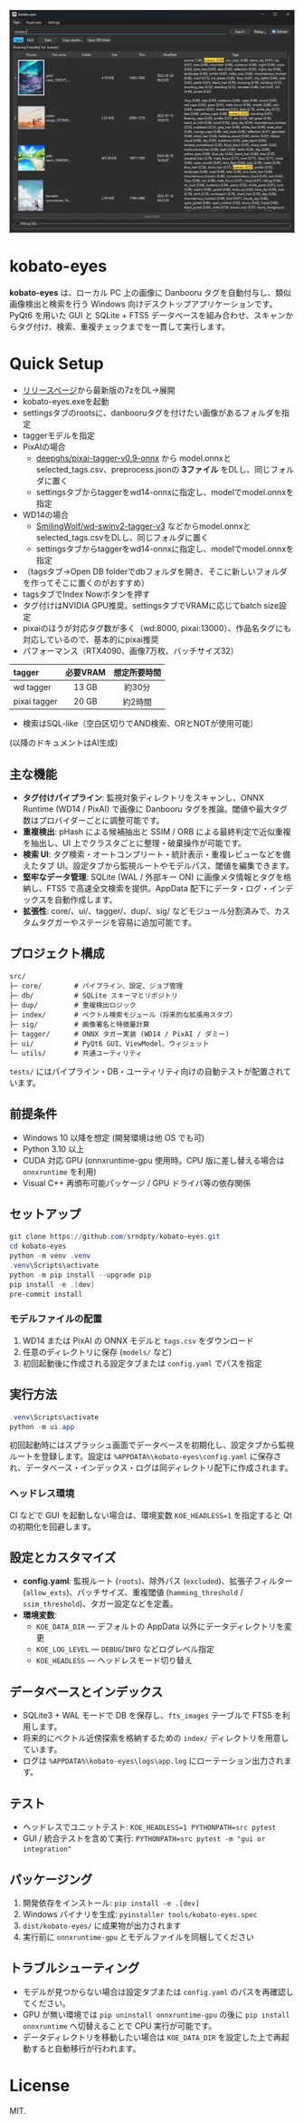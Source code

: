 ![ss](docs/images/ss-tags.png)

# kobato-eyes

**kobato-eyes** は、ローカル PC 上の画像に Danbooru タグを自動付与し、類似画像検出と検索を行う Windows 向けデスクトップアプリケーションです。PyQt6 を用いた GUI と SQLite + FTS5 データベースを組み合わせ、スキャンからタグ付け、検索、重複チェックまでを一貫して実行します。

# Quick Setup
- [リリースページ](https://github.com/srndpty/kobato-eyes/releases)から最新版の7zをDL→展開
- kobato-eyes.exeを起動
- settingsタブのrootsに、danbooruタグを付けたい画像があるフォルダを指定
- taggerモデルを指定
- PixAIの場合
  - [deepghs/pixai-tagger-v0.9-onnx](https://huggingface.co/deepghs/pixai-tagger-v0.9-onnx/tree/main) から model.onnxとselected_tags.csv、preprocess.jsonの **3ファイル** をDLし、同じフォルダに置く
  - settingsタブからtaggerをwd14-onnxに指定し、modelでmodel.onnxを指定
- WD14の場合
  - [SmilingWolf/wd-swinv2-tagger-v3](https://huggingface.co/SmilingWolf/wd-swinv2-tagger-v3/tree/main) などからmodel.onnxとselected_tags.csvをDLし、同じフォルダに置く
  - settingsタブからtaggerをwd14-onnxに指定し、modelでmodel.onnxを指定
- （tagsタブ→Open DB folderでdbフォルダを開き、そこに新しいフォルダを作ってそこに置くのがおすすめ）
- tagsタブでIndex Nowボタンを押す
- タグ付けはNVIDIA GPU推奨。settingsタブでVRAMに応じてbatch size設定
- pixaiのほうが対応タグ数が多く（wd:8000, pixai:13000）、作品名タグにも対応しているので、基本的にpixai推奨
- パフォーマンス（RTX4090、画像7万枚、バッチサイズ32）

| tagger |   必要VRAM | 想定所要時間 |
|:---|:---:|:---:|
| wd tagger |  13 GB | 約30分 |
| pixai tagger |   20 GB | 約2時間 |

- 検索はSQL-like（空白区切りでAND検索、ORとNOTが使用可能）

(以降のドキュメントはAI生成)

## 主な機能

- **タグ付けパイプライン**: 監視対象ディレクトリをスキャンし、ONNX Runtime (WD14 / PixAI) で画像に Danbooru タグを推論。閾値や最大タグ数はプロバイダーごとに調整可能です。
- **重複検出**: pHash による候補抽出と SSIM / ORB による最終判定で近似重複を抽出し、UI 上でクラスタごとに整理・破棄操作が可能です。
- **検索 UI**: タグ検索・オートコンプリート・統計表示・重複レビューなどを備えたタブ UI。設定タブから監視ルートやモデルパス、閾値を編集できます。
- **堅牢なデータ管理**: SQLite (WAL / 外部キー ON) に画像メタ情報とタグを格納し、FTS5 で高速全文検索を提供。AppData 配下にデータ・ログ・インデックスを自動作成します。
- **拡張性**: core/、ui/、tagger/、dup/、sig/ などモジュール分割済みで、カスタムタグガーやステージを容易に追加可能です。

## プロジェクト構成

```
src/
├─ core/        # パイプライン、設定、ジョブ管理
├─ db/          # SQLite スキーマとリポジトリ
├─ dup/         # 重複検出ロジック
├─ index/       # ベクトル検索モジュール（将来的な拡張用スタブ）
├─ sig/         # 画像署名と特徴量計算
├─ tagger/      # ONNX タガー実装 (WD14 / PixAI / ダミー)
├─ ui/          # PyQt6 GUI、ViewModel、ウィジェット
└─ utils/       # 共通ユーティリティ
```

`tests/` にはパイプライン・DB・ユーティリティ向けの自動テストが配置されています。

## 前提条件

- Windows 10 以降を想定 (開発環境は他 OS でも可)
- Python 3.10 以上
- CUDA 対応 GPU (onnxruntime-gpu 使用時。CPU 版に差し替える場合は `onnxruntime` を利用)
- Visual C++ 再頒布可能パッケージ / GPU ドライバ等の依存関係

## セットアップ

```powershell
git clone https://github.com/srndpty/kobato-eyes.git
cd kobato-eyes
python -m venv .venv
.venv\Scripts\activate
python -m pip install --upgrade pip
pip install -e .[dev]
pre-commit install
```

### モデルファイルの配置

1. WD14 または PixAI の ONNX モデルと `tags.csv` をダウンロード
2. 任意のディレクトリに保存 (`models/` など)
3. 初回起動後に作成される設定タブまたは `config.yaml` でパスを指定

## 実行方法

```powershell
.venv\Scripts\activate
python -m ui.app
```

初回起動時にはスプラッシュ画面でデータベースを初期化し、設定タブから監視ルートを登録します。設定は `%APPDATA%\kobato-eyes\config.yaml` に保存され、データベース・インデックス・ログは同ディレクトリ配下に作成されます。

### ヘッドレス環境

CI などで GUI を起動しない場合は、環境変数 `KOE_HEADLESS=1` を指定すると Qt の初期化を回避します。

## 設定とカスタマイズ

- **config.yaml**: 監視ルート (`roots`)、除外パス (`excluded`)、拡張子フィルター (`allow_exts`)、バッチサイズ、重複閾値 (`hamming_threshold` / `ssim_threshold`)、タガー設定などを定義。
- **環境変数**:
  - `KOE_DATA_DIR` — デフォルトの AppData 以外にデータディレクトリを変更
  - `KOE_LOG_LEVEL` — `DEBUG`/`INFO` などログレベル指定
  - `KOE_HEADLESS` — ヘッドレスモード切り替え

## データベースとインデックス

- SQLite3 + WAL モードで DB を保存し、`fts_images` テーブルで FTS5 を利用します。
- 将来的にベクトル近傍探索を格納するための `index/` ディレクトリを用意しています。
- ログは `%APPDATA%\kobato-eyes\logs\app.log` にローテーション出力されます。

## テスト

- ヘッドレスでユニットテスト: `KOE_HEADLESS=1 PYTHONPATH=src pytest`
- GUI / 統合テストを含めて実行: `PYTHONPATH=src pytest -m "gui or integration"`

## パッケージング

1. 開発依存をインストール: `pip install -e .[dev]`
2. Windows バイナリを生成: `pyinstaller tools/kobato-eyes.spec`
3. `dist/kobato-eyes/` に成果物が出力されます
4. 実行前に `onnxruntime-gpu` とモデルファイルを同梱してください

## トラブルシューティング

- モデルが見つからない場合は設定タブまたは `config.yaml` のパスを再確認してください。
- GPU が無い環境では `pip uninstall onnxruntime-gpu` の後に `pip install onnxruntime` へ切替えることで CPU 実行が可能です。
- データディレクトリを移動したい場合は `KOE_DATA_DIR` を設定した上で再起動すると自動移行が行われます。

# License

MIT.